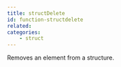 ```yaml
---
title: structDelete
id: function-structdelete
related:
categories:
    - struct
---
```


Removes an element from a structure.